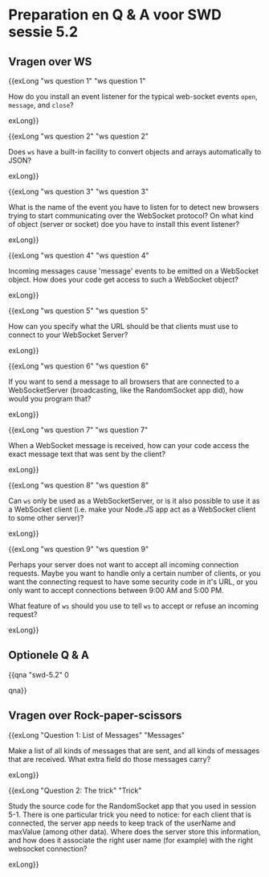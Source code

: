 # Preparation en Q & A voor SWD sessie 5.2

## Vragen over WS

{{exLong "ws question 1" "ws question 1"

How do you install an event listener for the typical web-socket events `open`, `message`, and `close`?

exLong}}

{{exLong "ws question 2" "ws question 2"

Does `ws` have a built-in facility to convert objects and arrays automatically to JSON?

exLong}}

{{exLong "ws question 3" "ws question 3"

What is the name of the event you have to listen for to detect new browsers trying to start communicating over the WebSocket protocol? On what kind of object (server or socket) doe you have to install this event listener?

exLong}}

{{exLong "ws question 4" "ws question 4"

Incoming messages cause 'message' events to be emitted on a WebSocket object. How does your code get access to such a WebSocket object?

exLong}}

{{exLong "ws question 5" "ws question 5"

How can you specify what the URL should be that clients must use to connect to your WebSocket Server?

exLong}}

{{exLong "ws question 6" "ws question 6"

If you want to send a message to all browsers that are connected to a WebSocketServer (broadcasting, like the RandomSocket app did), how would you program that?

exLong}}

{{exLong "ws question 7" "ws question 7"

When a WebSocket message is received, how can your code access the exact message text that was sent by the client?

exLong}}

{{exLong "ws question 8" "ws question 8"

Can `ws` only be used as a WebSocketServer, or is it also possible to use it as a WebSocket client (i.e. make your Node.JS app act as a WebSocket client to some other server)?

exLong}}

{{exLong "ws question 9" "ws question 9"

Perhaps your server does not want to accept all incoming connection requests. Maybe you want to handle only a certain number of clients, or you want the connecting request to have some security code in it's URL, or you only want to accept connections between 9:00 AM and 5:00 PM.

What feature of `ws` should you use to tell `ws` to accept or refuse an incoming request?

exLong}}

## Optionele Q & A

{{qna "swd-5.2" 0

qna}}

## Vragen over Rock-paper-scissors

{{exLong "Question 1: List of Messages" "Messages"

Make a list of all kinds of messages that are sent, and all kinds of messages that are received. What extra field do those messages carry?

exLong}}

{{exLong "Question 2: The trick" "Trick"

Study the source code for the RandomSocket app that you used in session 5-1. There is one particular trick you need to notice: for each client that is connected, the server app needs to keep track of the userName and maxValue (among other data). Where does the server store this information, and how does it associate the right user name (for example) with the right websocket connection?

exLong}}